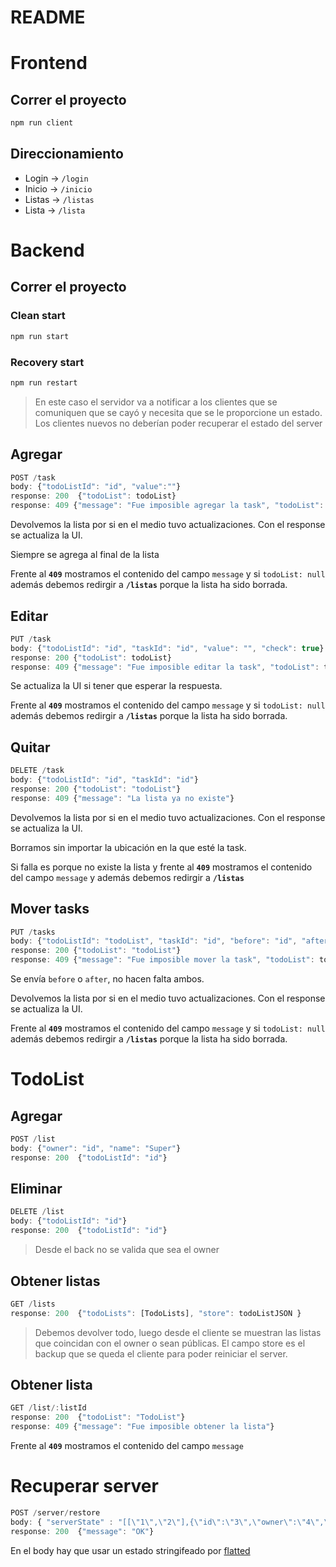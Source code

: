 # README

# Frontend

## Correr el proyecto

``` Bash
npm run client
```

## Direccionamiento

- Login -> `/login`
- Inicio ->  `/inicio`
- Listas -> `/listas`
- Lista -> `/lista`


# Backend

## Correr el proyecto

### Clean start

``` Bash
npm run start
```

### Recovery start

``` Bash
npm run restart
```
> En este caso el servidor va a notificar a los clientes que se comuniquen que se cayó y necesita que se le proporcione un estado.
> Los clientes nuevos no deberían poder recuperar el estado del server

## Agregar
``` Javascript
POST /task
body: {"todoListId": "id", "value":""}
response: 200  {"todoList": todoList}
response: 409 {"message": "Fue imposible agregar la task", "todoList": todolist}
```
Devolvemos la lista por si en el medio tuvo actualizaciones. Con el response se actualiza la UI.

Siempre se agrega al final de la lista

Frente al **`409`** mostramos el contenido del campo `message` y si `todoList: null` además debemos redirgir a **`/listas`** porque la lista ha sido borrada. 


## Editar
``` Javascript
PUT /task
body: {"todoListId": "id", "taskId": "id", "value": "", "check": true}
response: 200 {"todoList": todoList}
response: 409 {"message": "Fue imposible editar la task", "todoList": todoList}
```
Se actualiza la UI si tener que esperar la respuesta.

Frente al **`409`** mostramos el contenido del campo `message` y si `todoList: null` además debemos redirgir a **`/listas`** porque la lista ha sido borrada.


## Quitar
``` Javascript
DELETE /task
body: {"todoListId": "id", "taskId": "id"}
response: 200 {"todoList": "todoList"}
response: 409 {"message": "La lista ya no existe"} 
```
Devolvemos la lista por si en el medio tuvo actualizaciones. Con el response se actualiza la UI.

Borramos sin importar la ubicación en la que esté la task.

Si falla es porque no existe la lista y frente al **`409`** mostramos el contenido del campo `message` y además debemos redirgir a **`/listas`**


## Mover tasks
``` Javascript
PUT /tasks
body: {"todoListId": "todoList", "taskId": "id", "before": "id", "after": "id"}
response: 200 {"todoList": "todoList"}
response: 409 {"message": "Fue imposible mover la task", "todoList": todoList}
```
Se envía `before` o `after`, no hacen falta ambos.

Devolvemos la lista por si en el medio tuvo actualizaciones. Con el response se actualiza la UI.

Frente al **`409`** mostramos el contenido del campo `message` y si `todoList: null` además debemos redirgir a **`/listas`** porque la lista ha sido borrada.

# TodoList

## Agregar
``` Javascript
POST /list
body: {"owner": "id", "name": "Super"}
response: 200  {"todoListId": "id"}
```

## Eliminar
``` Javascript
DELETE /list
body: {"todoListId": "id"}
response: 200  {"todoListId": "id"}
```
> Desde el back no se valida que sea el owner

## Obtener listas
``` Javascript
GET /lists
response: 200  {"todoLists": [TodoLists], "store": todoListJSON }
```
> Debemos devolver todo, luego desde el cliente se muestran
> las listas que coincidan con el owner o sean públicas.
> El campo store es el backup que se queda el cliente para poder reiniciar el server.


## Obtener lista
``` Javascript
GET /list/:listId
response: 200  {"todoList": "TodoList"}
response: 409 {"message": "Fue imposible obtener la lista"}
```
Frente al **`409`** mostramos el contenido del campo `message`


# Recuperar server
``` Javascript
POST /server/restore
body: { "serverState" : "[[\"1\",\"2\"],{\"id\":\"3\",\"owner\":\"4\",\"tasks\":\"5\",\"isPublic\":false},{\"id\":\"6\",\"owner\":\"7\",\"tasks\":\"8\",\"isPublic\":true},\"1\",\"User1\",[],\"2\",\"User2\",[]]" }
response: 200  {"message": "OK"}
```
En el body hay que usar un estado stringifeado por [flatted](https://www.npmjs.com/package/flatted)

